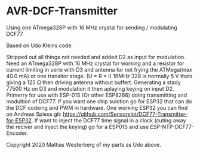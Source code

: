 # AVR-DCF-Transmitter
Using one ATmega328P with 16 MHz crystal for sending / modulating  DCF77 


 Based on Udo Kleins code.

 Stripped out all things not needed and added D2 as input for modulation.
 Need an ATmega328P with 16 MHz crystal for working and a resistor for current limiting in 
 serie with D3 and antenna for not frying the ATMega(max 40.0 mA) or one transitor stage.
 (U = R * I) 16MHz 328 is normally 5 V thats giving a 125 Ω then driving antenna without buffert.
 Generating a stady 77500 Hz on D3 and modulation it then aplaying keying on input D2.
 Primerry for use with ESP-01S (Or other ESP8266) doing transmitting and modultion of DCF77.
 If you want one chip sulotion go for ESP32 that can do the DCF codeing and PWM in hardware.
 One working ESP32 you can find on Andreas Spiess git: https://github.com/SensorsIot/DCF77-Transmitter-for-ESP32.
 If want to inject the DCF77 time signal in a clock (cuting away the reciver and inject the keying) 
 go for a ESP01S and use ESP-NTP-DCF77-Encoder. 
 
 Copyright 2020 Mattias Westerberg of my parts as Udo above.
